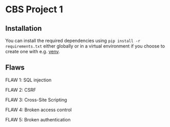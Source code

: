 # CBS Project 1

## Installation

You can install the required dependencies using `pip install -r requirements.txt` either globally or in a virtual environment if you choose to create one with e.g. [venv](https://docs.python.org/3/library/venv.html).

## Flaws

FLAW 1: SQL injection

FLAW 2: CSRF

FLAW 3: Cross-Site Scripting

FLAW 4: Broken access control

FLAW 5: Broken authentication